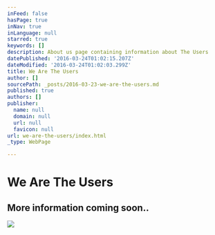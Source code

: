 ```yaml
---
inFeed: false
hasPage: true
inNav: true
inLanguage: null
starred: true
keywords: []
description: About us page containing information about The Users
datePublished: '2016-03-24T01:02:15.207Z'
dateModified: '2016-03-24T01:02:03.299Z'
title: We Are The Users
author: []
sourcePath: _posts/2016-03-23-we-are-the-users.md
published: true
authors: []
publisher:
  name: null
  domain: null
  url: null
  favicon: null
url: we-are-the-users/index.html
_type: WebPage

---
```

# We Are The Users

## More information coming soon..
![](https://the-grid-user-content.s3-us-west-2.amazonaws.com/d420b88c-de9e-4a50-a014-349c7e607966.jpg)